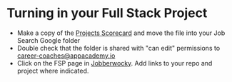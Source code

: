# Turning in your Full Stack Project 
- Make a copy of the [Projects Scorecard][fsp-scorecard] and move the file into your Job Search Google folder
- Double check that the folder is shared with "can edit" permissions to  career-coaches@appacademy.io
- Click on the FSP page in [Jobberwocky][jobberwocky]. Add links to your repo and project where indicated.

[fsp-scorecard]: https://docs.google.com/a/appacademy.io/spreadsheets/d/1MY1K-_kXYrS-7K_XFYkJs-U8kL-mDnYY3lQIw-IgIm0/edit?usp=sharing
[jobberwocky]: http://progress.appacademy.io/jobberwocky
